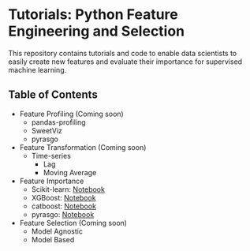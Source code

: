 # Tutorials: Python Feature Engineering and Selection

This repository contains tutorials and code to enable data scientists to easily create new features and evaluate their importance for supervised machine learning.

## Table of Contents
* Feature Profiling (Coming soon)
    * pandas-profiling
    * SweetViz
    * pyrasgo
* Feature Transformation (Coming soon)
    * Time-series
      * Lag
      * Moving Average
* Feature Importance
  * Scikit-learn: [Notebook](https://github.com/rasgointelligence/Tutorials/blob/main/Feature%20Importance/Sklearn%20Feature%20Importance.ipynb)
  * XGBoost: [Notebook](https://github.com/rasgointelligence/Tutorials/blob/main/Feature%20Importance/XGBoost%20Feature%20Importance.ipynb)
  * catboost: [Notebook](https://github.com/rasgointelligence/Tutorials/blob/main/Feature%20Importance/Catboost%20Feature%20Importance.ipynb)
  * pyrasgo: [Notebook](https://github.com/rasgointelligence/Tutorials/blob/main/Feature%20Importance/PyRasgo%20Feature%20Importance.ipynb)
* Feature Selection (Coming soon)
  * Model Agnostic
  * Model Based
